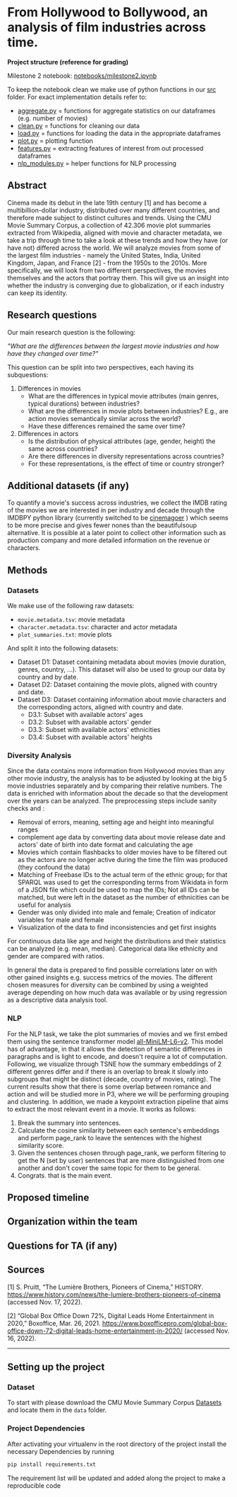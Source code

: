 # From Hollywood to Bollywood, an analysis of film industries across time.

**Project structure (reference for grading)**

Milestone 2 notebook: [notebooks/milestone2.ipynb](notebooks/milestone2.ipynb)

To keep the notebook clean we make use of python functions in our [src](src) folder. For exact implementation details refer to:
- [aggregate.py](src/aggregate.py) = functions for aggregate statistics on our dataframes (e.g. number of movies)
- [clean.py](src/clean.py) = functions for cleaning our data
- [load.py](src/load.py) = functions for loading the data in the appropriate dataframes
- [plot.py](src/plot.py) = plotting function
- [features.py](src/features.py) = extracting features of interest from out processed dataframes
- [nlp_modules.py](src/nlp_modules.py) = helper functions for NLP processing

## Abstract

Cinema made its debut in the late 19th century [1] and has become a multibillion-dollar industry, distributed over many different countries, and therefore made subject to distinct cultures and trends.
Using the CMU Movie Summary Corpus, a collection of 42.306 movie plot summaries extracted from Wikipedia, aligned with movie and character metadata, we take a trip through time to take a look at these trends and how they have (or have not) differed across the world.
We will analyze movies from some of the largest film industries - namely the United States, India, United Kingdom, Japan, and France [2] - from the 1950s to the 2010s.
More specifically, we will look from two different perspectives, the movies themselves and the actors that portray them.
This will give us an insight into whether the industry is converging due to globalization, or if each industry can keep its identity.

## Research questions

Our main research question is the following:

*"What are the differences between the largest movie industries and how have they changed over time?"*

This question can be split into two perspectives, each having its subquestions:

1. Differences in movies
   - What are the differences in typical movie attributes (main genres, typical durations) between industries?
   - What are the differences in movie plots between industries? E.g., are action movies semantically similar across the world?
   - Have these differences remained the same over time?
2. Differences in actors
   - Is the distribution of physical attributes (age, gender, height) the same across countries?
   - Are there differences in diversity representations across countries?
   - For these representations, is the effect of time or country stronger?

## Additional datasets (if any)

To quantify a movie's success across industries, we collect the IMDB rating of the movies we are interested in per industry and decade through the IMDBPY python library (currently switched to be [cinemagoer](https://cinemagoer.github.io/) ) which seems to be more precise and gives fewer nones than the beautifulsoup alternative. It is possible at a later point to collect other information such as production company and more detailed information on the revenue or characters.  

## Methods

### Datasets

We make use of the following raw datasets:
- `movie.metadata.tsv`: movie metadata
- `character.metadata.tsv`: character and actor metadata
- `plot_summaries.txt`: movie plots

And split it into the following datasets:
- Dataset D1: Dataset containing metadata about movies (movie duration, genres, country, ...). This dataset will also be used to group our data by country and by date.
- Dataset D2: Dataset containing the movie plots, aligned with country and date.
- Dataset D3: Dataset containing information about movie characters and the corresponding actors, aligned with country and date.
  - D3.1: Subset with available actors' ages
  - D3.2: Subset with available actors' gender
  - D3.3: Subset with available actors' ethnicities
  - D3.4: Subset with available actors' heights

### Diversity Analysis
Since the data contains more information from Hollywood movies than any other movie industry, the analysis has to be
adjusted by looking at the big 5 movie industries separately and by comparing their relative numbers. The data is
enriched with information about the decade so that the development over the years can be analyzed. The preprocessing
steps include sanity checks and :
- Removal of errors, meaning, setting age and height into meaningful ranges
- complement age data by converting data about movie release date and actors' date of birth into date format and
calculating the age
- Movies which contain flashbacks to older movies have to be filtered out as the actors are no longer active during
the time the film was produced (they confound the data)
- Matching of Freebase IDs to the actual term of the ethnic group; for that
SPARQL was used to get the corresponding terms from Wikidata in form of a JSON file which could be used to map the IDs;
Not all IDs can be matched, but were left in the dataset as the number of ethnicities can be useful for analysis
- Gender was only divided into male and female; Creation of indicator variables for male and female
- Visualization of the data to find inconsistencies and get first insights

For continuous data like age and height the distributions and their statistics can be analyzed (e.g. mean, median).
Categorical data like ethnicity and gender are compared with ratios.

In general the data is prepared to find possible correlations later on with other gained insights e.g. success metrics
of the movies. The different chosen measures for diversity can be combined by using a weighted average depending on how
much data was available or by using regression as a descriptive data analysis tool. 

### NLP 
For the NLP task, we take the plot summaries of movies and we first embed them using the sentence transformer model [all-MiniLM-L6-v2](https://huggingface.co/sentence-transformers/all-MiniLM-L6-v2). This model has of advantage, in that it allows the detection of semantic differences in paragraphs and is light to encode, and doesn't require a lot of computation. Following, we visualize through TSNE how the summary embeddings of 2 different genres differ and if there is an overlap to break it slowly into subgroups that might be distinct (decade, country of movies, rating). The current results show that there is some overlap between romance and action and will be studied more in P3, where we will be performing grouping and clustering. 
In addition, we made a keypoint extraction pipeline that aims to extract the most relevant event in a movie. It works as follows: 
1. Break the summary into sentences.
2. Calculate the cosine similarity between each sentence's embeddings and perform page_rank to leave the sentences with the highest similarity score.
3. Given the sentences chosen through page_rank, we perform filtering to get the N (set by user) sentences that are more distinguished from one another and don't cover the same topic for them to be general.
4. Congrats. that is the main event.

## Proposed timeline

## Organization within the team

## Questions for TA (if any)

## Sources

[1] S. Pruitt, “The Lumière Brothers, Pioneers of Cinema,” HISTORY. https://www.history.com/news/the-lumiere-brothers-pioneers-of-cinema (accessed Nov. 17, 2022).

[2] “Global Box Office Down 72%, Digital Leads Home Entertainment in 2020,” Boxoffice, Mar. 26, 2021. https://www.boxofficepro.com/global-box-office-down-72-digital-leads-home-entertainment-in-2020/ (accessed Nov. 16, 2022).


---

## Setting up the project 
### Dataset
To start with please download the CMU Movie Summary Corpus [Datasets](https://www.cs.cmu.edu/~ark/personas/) and locate them in the `data` folder. 
### Project Dependencies 
After activating your virtualenv in the root directory of the project install the necessary Dependencies by running
```bat
pip install requirements.txt
```
The requirement list will be updated and added along the project to make a reproducible code 

